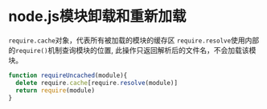 # node.js模块卸载和重新加载
``require.cache``对象，代表所有被加载的模块的缓存区
``require.resolve``使用内部的``require()``机制查询模块的位置, 此操作只返回解析后的文件名，不会加载该模块。

```js
function requireUncached(module){
  delete require.cache[require.resolve(module)]
  return require(module)
}
```